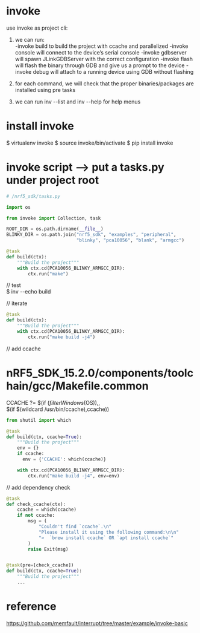 # invoke
use invoke as project cli:

1. we can run:  
-invoke build to build the project with ccache and parallelized
-invoke console will connect to the device’s serial console
-invoke gdbserver will spawn JLinkGDBServer with the correct configuration
-invoke flash will flash the binary through GDB and give us a prompt to the device
-invoke debug will attach to a running device using GDB without flashing

2. for each command, we will check that the proper binaries/packages are installed using pre tasks
3. we can run inv --list and inv <command> --help for help menus

# install invoke  
$ virtualenv invoke
$ source invoke/bin/activate
$ pip install invoke

# invoke script  --> put a tasks.py under project root
```python
# /nrf5_sdk/tasks.py

import os

from invoke import Collection, task

ROOT_DIR = os.path.dirname(__file__)
BLINKY_DIR = os.path.join("nrf5_sdk", "examples", "peripheral",
                          "blinky", "pca10056", "blank", "armgcc")

@task
def build(ctx):
    """Build the project"""
    with ctx.cd(PCA10056_BLINKY_ARMGCC_DIR):
        ctx.run("make")
```

// test  
$ inv --echo build

// iterate
```python
@task
def build(ctx):
    """Build the project"""
    with ctx.cd(PCA10056_BLINKY_ARMGCC_DIR):
        ctx.run("make build -j4")
```

// add ccache  
# ⁨nRF5_SDK_15.2.0/components⁩/toolchain⁩/gcc⁩/Makefile.common

CCACHE ?= $(if $(filter Windows%,$(OS)),, \
               $(if $(wildcard /usr/bin/ccache),ccache))  

```python
from shutil import which

@task
def build(ctx, ccache=True):
    """Build the project"""
    env = {}
    if ccache:
      env = {'CCACHE': which(ccache)}

    with ctx.cd(PCA10056_BLINKY_ARMGCC_DIR):
        ctx.run("make build -j4", env=env)
```

// add dependency check
```python
@task
def check_ccache(ctx):
    ccache = which(ccache)
    if not ccache:
        msg = (
            "Couldn't find `ccache`.\n"
            "Please install it using the following command:\n\n"
            ">  `brew install ccache` OR `apt install ccache`"
        )
        raise Exit(msg)


@task(pre=[check_ccache])
def build(ctx, ccache=True):
    """Build the project"""
    ...
```  

# reference  
https://github.com/memfault/interrupt/tree/master/example/invoke-basic
